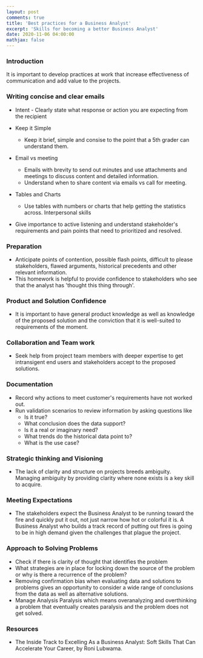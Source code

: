 ```yaml
---
layout: post
comments: true
title: 'Best practices for a Business Analyst'
excerpt: 'Skills for becoming a better Business Analyst'
date: 2020-11-06 04:00:00
mathjax: false
---
```


### Introduction

It is important to develop practices at work that increase effectiveness of communication and add value to the projects.


### Writing concise and clear emails

- Intent
        - Clearly state what response or action you are expecting from the recipient
- Keep it Simple
    - Keep it brief, simple and consise to the point that a 5th grader can understand them.
- Email vs meeting
    - Emails with brevity to send out minutes and use attachments and meetings to discuss content and detailed information.
    - Understand when to share content via emails vs call for meeting.
- Tables and Charts
    - Use tables with numbers or charts that help getting the statistics across.
 Interpersonal skills

- Give importance to active listening and understand stakeholder's requirements and pain points that need to prioritized and resolved.


### Preparation

- Anticipate points of contention, possible flash points, difficult to please stakeholders, flawed arguments, historical precedents and other relevant information.
- This homework is helpful to provide confidence to stakeholders who see that the analyst has 'thought this thing through'.


### Product and Solution Confidence

- It is important to have general product knowledge as well as knowledge of the proposed solution and the conviction that it is well-suited to requirements of the moment.


### Collaboration and Team work

 - Seek help from project team members with deeper expertise to get intransigent end users and stakeholders accept to the proposed solutions.


### Documentation

- Record why actions to meet customer's requirements have not worked out.
- Run validation scenarios to review information by asking questions like
    - Is it true?
    - What conclusion does the data support?
    - Is it a real or imaginary need?
    - What trends do the historical data point to?
    - What is the use case?


### Strategic thinking and Visioning

 - The lack of clarity and structure on projects breeds ambiguity. Managing ambiguity by providing clarity where none exists is a key skill to acquire.


### Meeting Expectations

 - The stakeholders expect the Business Analyst to be running toward the fire and quickly put it out, not just narrow how hot or colorful it is. A Business Analyst who builds a track record of putting out fires is going to be in high demand given the challenges that plague the project.


### Approach to Solving Problems

- Check if there is clarity of thought that identifies the problem
- What strategies are in place for locking down the source of the problem or why is there a recurrence of the problem?
- Removing confirmation bias when evaluating data and solutions to problems gives an opportunity to consider a wide range of conclusions from the data as well as alternative solutions.
- Manage Analysis Paralysis which means overanalyzing and overthinking a problem that eventually creates paralysis and the problem does not get solved.


### Resources

- The Inside Track to Excelling As a Business Analyst: Soft Skills That Can Accelerate Your Career, by Roni Lubwama.



